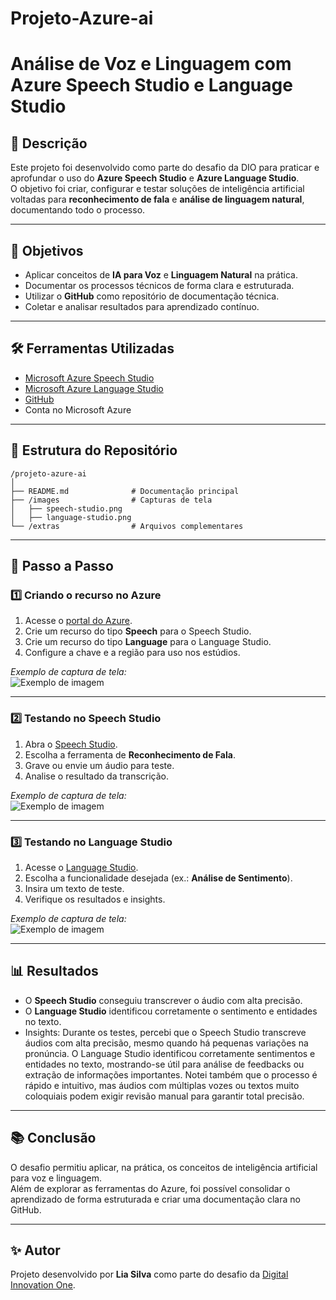 # Projeto-Azure-ai
# Análise de Voz e Linguagem com Azure Speech Studio e Language Studio

## 📌 Descrição
Este projeto foi desenvolvido como parte do desafio da DIO para praticar e aprofundar o uso do **Azure Speech Studio** e **Azure Language Studio**.  
O objetivo foi criar, configurar e testar soluções de inteligência artificial voltadas para **reconhecimento de fala** e **análise de linguagem natural**, documentando todo o processo.

---

## 🎯 Objetivos
- Aplicar conceitos de **IA para Voz** e **Linguagem Natural** na prática.
- Documentar os processos técnicos de forma clara e estruturada.
- Utilizar o **GitHub** como repositório de documentação técnica.
- Coletar e analisar resultados para aprendizado contínuo.

---

## 🛠️ Ferramentas Utilizadas
- [Microsoft Azure Speech Studio](https://speech.microsoft.com/)
- [Microsoft Azure Language Studio](https://language.cognitive.azure.com/)
- [GitHub](https://github.com/)
- Conta no Microsoft Azure

---

## 📂 Estrutura do Repositório
```
/projeto-azure-ai
│
├── README.md              # Documentação principal
├── /images                # Capturas de tela
│   ├── speech-studio.png
│   ├── language-studio.png
└── /extras                # Arquivos complementares
```

---

## 🚀 Passo a Passo

### 1️⃣ Criando o recurso no Azure
1. Acesse o [portal do Azure](https://portal.azure.com/).
2. Crie um recurso do tipo **Speech** para o Speech Studio.
3. Crie um recurso do tipo **Language** para o Language Studio.
4. Configure a chave e a região para uso nos estúdios.

*Exemplo de captura de tela:*  
![Exemplo de imagem](https://raw.githubusercontent.com/nahfiore02/Projeto-Azure-ai/main/Imagem1.png)



---

### 2️⃣ Testando no Speech Studio
1. Abra o [Speech Studio](https://speech.microsoft.com/).
2. Escolha a ferramenta de **Reconhecimento de Fala**.
3. Grave ou envie um áudio para teste.
4. Analise o resultado da transcrição.

*Exemplo de captura de tela:*  
![Exemplo de imagem](https://raw.githubusercontent.com/nahfiore02/Projeto-Azure-ai/main/Imagem2.png)


---

### 3️⃣ Testando no Language Studio
1. Acesse o [Language Studio](https://language.cognitive.azure.com/).
2. Escolha a funcionalidade desejada (ex.: **Análise de Sentimento**).
3. Insira um texto de teste.
4. Verifique os resultados e insights.

*Exemplo de captura de tela:*  
![Exemplo de imagem](https://raw.githubusercontent.com/nahfiore02/Projeto-Azure-ai/main/Imagem3.png)

---

## 📊 Resultados
- O **Speech Studio** conseguiu transcrever o áudio com alta precisão.
- O **Language Studio** identificou corretamente o sentimento e entidades no texto.
- Insights: Durante os testes, percebi que o Speech Studio transcreve áudios com alta precisão, mesmo quando há pequenas variações na pronúncia. O Language Studio identificou corretamente sentimentos e entidades no texto, mostrando-se útil para análise de feedbacks ou extração de informações importantes. Notei também que o processo é rápido e intuitivo, mas áudios com múltiplas vozes ou textos muito coloquiais podem exigir revisão manual para garantir total precisão.

---

## 📚 Conclusão
O desafio permitiu aplicar, na prática, os conceitos de inteligência artificial para voz e linguagem.  
Além de explorar as ferramentas do Azure, foi possível consolidar o aprendizado de forma estruturada e criar uma documentação clara no GitHub.

---

## ✨ Autor
Projeto desenvolvido por **Lia Silva** como parte do desafio da [Digital Innovation One](https://dio.me/).
